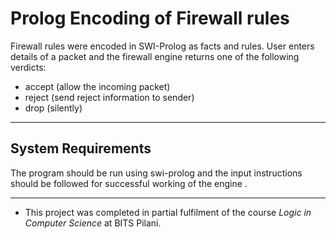 # Prolog Encoding of Firewall rules

Firewall rules were encoded in SWI-Prolog as facts and rules. User enters details of a packet and the firewall engine returns one of the following verdicts:
* accept (allow the incoming packet) 
* reject (send reject information to sender) 
* drop (silently) 

***

## System Requirements

The program should be run using swi-prolog and the input instructions should be followed for successful working of the engine .

*** 

* This project was completed in partial fulfilment of the course *Logic in Computer Science* at BITS Pilani.
